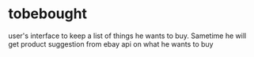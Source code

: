 # tobebought

user's interface to keep a list of things he wants to buy. Sametime he will get product suggestion from ebay api on what he wants to buy
